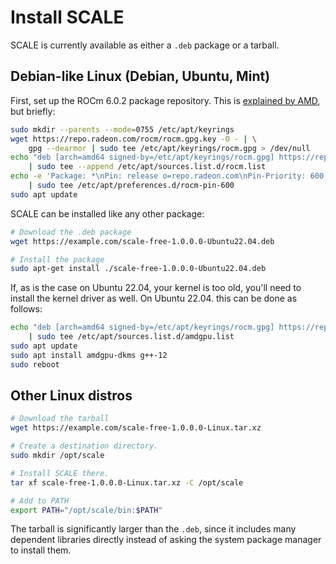 # Install SCALE

SCALE is currently available as either a `.deb` package or a tarball.

## Debian-like Linux (Debian, Ubuntu, Mint)

First, set up the ROCm 6.0.2 package repository. This is
[explained by AMD](https://rocm.docs.amd.com/projects/install-on-linux/en/latest/how-to/native-install/ubuntu.html), but
briefly:

```bash
sudo mkdir --parents --mode=0755 /etc/apt/keyrings
wget https://repo.radeon.com/rocm/rocm.gpg.key -O - | \
    gpg --dearmor | sudo tee /etc/apt/keyrings/rocm.gpg > /dev/null
echo "deb [arch=amd64 signed-by=/etc/apt/keyrings/rocm.gpg] https://repo.radeon.com/rocm/apt/6.0.2 jammy main" \
    | sudo tee --append /etc/apt/sources.list.d/rocm.list
echo -e 'Package: *\nPin: release o=repo.radeon.com\nPin-Priority: 600' \
    | sudo tee /etc/apt/preferences.d/rocm-pin-600
sudo apt update
```

SCALE can be installed like any other package:

```bash
# Download the .deb package
wget https://example.com/scale-free-1.0.0.0-Ubuntu22.04.deb

# Install the package
sudo apt-get install ./scale-free-1.0.0.0-Ubuntu22.04.deb
```

If, as is the case on Ubuntu 22.04, your kernel is too old, you'll need to install the kernel driver as well. On Ubuntu
22.04. this can be done as follows:

```bash
echo "deb [arch=amd64 signed-by=/etc/apt/keyrings/rocm.gpg] https://repo.radeon.com/amdgpu/6.0.2/ubuntu jammy main" \
    | sudo tee /etc/apt/sources.list.d/amdgpu.list
sudo apt update
sudo apt install amdgpu-dkms g++-12
sudo reboot
```

## Other Linux distros

```bash
# Download the tarball
wget https://example.com/scale-free-1.0.0.0-Linux.tar.xz

# Create a destination directory.
sudo mkdir /opt/scale

# Install SCALE there.
tar xf scale-free-1.0.0.0-Linux.tar.xz -C /opt/scale

# Add to PATH
export PATH="/opt/scale/bin:$PATH"
```

The tarball is significantly larger than the `.deb`, since it includes many dependent libraries directly instead of asking the system package manager to install them.
